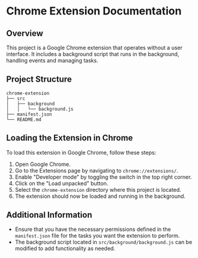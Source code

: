 # Chrome Extension Documentation

## Overview
This project is a Google Chrome extension that operates without a user interface. It includes a background script that runs in the background, handling events and managing tasks.

## Project Structure
```
chrome-extension
├── src
│   ├── background
│   │   └── background.js
├── manifest.json
└── README.md
```

## Loading the Extension in Chrome
To load this extension in Google Chrome, follow these steps:

1. Open Google Chrome.
2. Go to the Extensions page by navigating to `chrome://extensions/`.
3. Enable "Developer mode" by toggling the switch in the top right corner.
4. Click on the "Load unpacked" button.
5. Select the `chrome-extension` directory where this project is located.
6. The extension should now be loaded and running in the background.

## Additional Information
- Ensure that you have the necessary permissions defined in the `manifest.json` file for the tasks you want the extension to perform.
- The background script located in `src/background/background.js` can be modified to add functionality as needed.